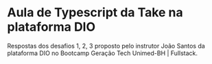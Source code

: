 # Aula de Typescript da Take na plataforma DIO

Respostas dos desafios 1, 2, 3 proposto pelo instrutor João Santos da plataforma DIO no Bootcamp Geração Tech Unimed-BH | Fullstack.
